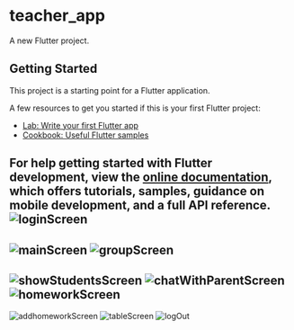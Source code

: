# teacher_app

A new Flutter project.

## Getting Started

This project is a starting point for a Flutter application.

A few resources to get you started if this is your first Flutter project:

- [Lab: Write your first Flutter app](https://docs.flutter.dev/get-started/codelab)
- [Cookbook: Useful Flutter samples](https://docs.flutter.dev/cookbook)

For help getting started with Flutter development, view the
[online documentation](https://docs.flutter.dev/), which offers tutorials,
samples, guidance on mobile development, and a full API reference.
![loginScreen](https://github.com/BlackedHorse/teacher_app_with_flutter/blob/main/screen%20ui/photo/login.JPG)
---
![mainScreen](https://github.com/BlackedHorse/teacher_app_with_flutter/blob/main/screen%20ui/photo/main.JPG)
![groupScreen](https://github.com/BlackedHorse/teacher_app_with_flutter/blob/main/screen%20ui/photo/group.JPG)
---
![showStudentsScreen](https://github.com/BlackedHorse/teacher_app_with_flutter/blob/main/screen%20ui/photo/show_student.JPG)
![chatWithParentScreen](https://github.com/BlackedHorse/teacher_app_with_flutter/blob/main/screen%20ui/photo/chat%20with%20parent.JPG)
![homeworkScreen](https://github.com/BlackedHorse/teacher_app_with_flutter/blob/main/screen%20ui/photo/homework.JPG)
---
![addhomeworkScreen](https://github.com/BlackedHorse/teacher_app_with_flutter/blob/main/screen%20ui/photo/add_homework.JPG)
![tableScreen](https://github.com/BlackedHorse/teacher_app_with_flutter/blob/main/screen%20ui/photo/table.JPG)
![logOut](https://github.com/BlackedHorse/teacher_app_with_flutter/blob/main/screen%20ui/photo/log%20out.JPG)

